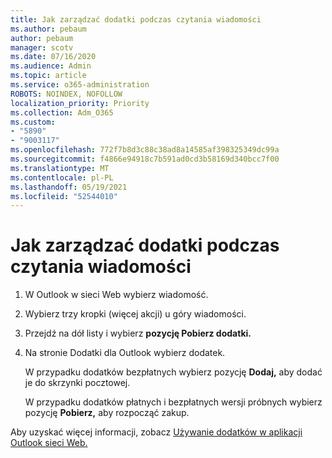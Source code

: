 ```yaml
---
title: Jak zarządzać dodatki podczas czytania wiadomości
ms.author: pebaum
author: pebaum
manager: scotv
ms.date: 07/16/2020
ms.audience: Admin
ms.topic: article
ms.service: o365-administration
ROBOTS: NOINDEX, NOFOLLOW
localization_priority: Priority
ms.collection: Adm_O365
ms.custom:
- "5890"
- "9003117"
ms.openlocfilehash: 772f7b8d3c88c38ad8a14585af398325349dc99a
ms.sourcegitcommit: f4866e94918c7b591ad0cd3b58169d340bcc7f00
ms.translationtype: MT
ms.contentlocale: pl-PL
ms.lasthandoff: 05/19/2021
ms.locfileid: "52544010"
---
```

# <a name="how-to-manage-add-ins-while-reading-a-message"></a>Jak zarządzać dodatki podczas czytania wiadomości

1. W Outlook w sieci Web wybierz wiadomość.
    
2. Wybierz trzy kropki (więcej akcji) u góry wiadomości.

3. Przejdź na dół listy i wybierz **pozycję Pobierz dodatki.**
    
4. Na stronie Dodatki dla Outlook wybierz dodatek.
    
    W przypadku dodatków bezpłatnych wybierz pozycję **Dodaj,** aby dodać je do skrzynki pocztowej.
    
    W przypadku dodatków płatnych i bezpłatnych wersji próbnych wybierz pozycję **Pobierz,** aby rozpocząć zakup.
    
Aby uzyskać więcej informacji, zobacz [Używanie dodatków w aplikacji Outlook sieci Web.](https://support.microsoft.com/office/using-add-ins-in-outlook-on-the-web-8f2ce816-5df4-44a5-958c-f7f9d6dabdce)